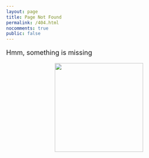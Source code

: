 ```yaml
---
layout: page
title: Page Not Found
permalink: /404.html
nocomments: true
public: false
---
```


<div class="container text-center" >

<p style="font-size:18px">Hmm, something is missing</p>

<p style="text-align:center;"><img style="float: center;" src="..\files\hmm.png" height="240"></p>

</div>
